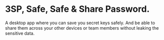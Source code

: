 # 3SP, Safe, Safe & Share Password.

A desktop app where you can save you secret keys safely. And be able to share them across your other devices or team members without leaking the sensitive data.
